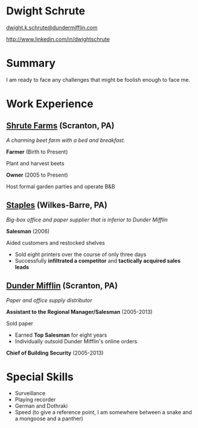 # Dwight Schrute

dwight.k.schrute@dundermifflin.com

http://www.linkedin.com/in/dwightschrute

# Summary

I am ready to face any challenges that might be foolish enough to face me.

# Work Experience

## [Shrute Farms](https://theoffice.fandom.com/wiki/Schrute_Farms?so=search) (Scranton, PA)

*A charming beet farm with a bed and breakfast.*

**Farmer** (Birth to Present)

Plant and harvest beets

**Owner** (2005 to Present)

Host formal garden parties and operate B&B

## [Staples](https://theoffice.fandom.com/wiki/Staples) (Wilkes-Barre, PA)
*Big-box office and paper supplier that is inferior to Dunder Mifflin*

**Salesman** (2006)

Aided customers and restocked shelves

- Sold eight printers over the course of only three days
- Successfully **infiltrated a competitor** and **tactically acquired sales leads** 

## [Dunder Mifflin](https://theoffice.fandom.com/wiki/Dunder_Mifflin_Scranton) (Scranton, PA)
*Paper and office supply distributor* 

**Assistant to the Regional Manager/Salesman**  (2005-2013)

Sold paper

- Earned **Top Salesman** for eight years
- Individually outsold Dunder Mifflin's online orders

**Chief of Building Security** (2005-2013)

# Special Skills
- Surveillance
- Playing recorder
- German and Dothraki
- Speed (to give a reference point, I am somewhere between a snake and a mongoose and a panther)